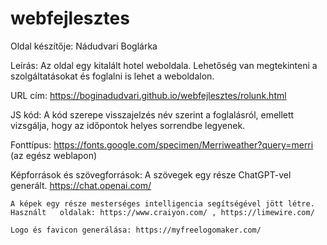 # webfejlesztes

Oldal készítője: Nádudvari Boglárka

Leírás: Az oldal egy kitalált hotel weboldala. Lehetőség van megtekinteni a szolgáltatásokat 	és foglalni is lehet a weboldalon.

URL cím: https://boginadudvari.github.io/webfejlesztes/rolunk.html

JS kód: A kód szerepe visszajelzés név szerint a foglalásról, emellett vizsgálja, hogy az 	időpontok helyes sorrendbe legyenek.

Fonttípus: https://fonts.google.com/specimen/Merriweather?query=merri (az egész weblapon)

Képforrások és szövegforrások:
	A szövegek egy része ChatGPT-vel generált. https://chat.openai.com/
	
	A képek egy része mesterséges intelligencia segítségével jött létre. Használt 	oldalak: https://www.craiyon.com/ , https://limewire.com/

	Logo és favicon generálása: https://myfreelogomaker.com/
